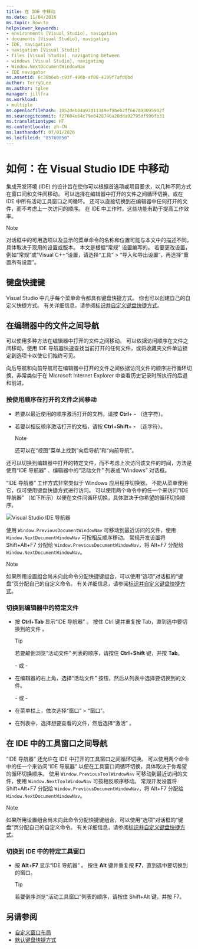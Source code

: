 ```yaml
---
title: 在 IDE 中移动
ms.date: 11/04/2016
ms.topic: how-to
helpviewer_keywords:
- environments [Visual Studio], navigation
- documents [Visual Studio], navigating
- IDE, navigation
- navigation [Visual Studio]
- files [Visual Studio], navigating between
- windows [Visual Studio], navigating
- Window.NextDocumentWindowNav
- IDE navigator
ms.assetid: 6c36b6eb-c93f-496b-af08-4199f7afd8bd
author: TerryGLee
ms.author: tglee
manager: jillfra
ms.workload:
- multiple
ms.openlocfilehash: 1052deb04a93d11349ef9beb2ff667893095902f
ms.sourcegitcommit: f27084e64c79e6428746a20dda92795df996fb31
ms.translationtype: HT
ms.contentlocale: zh-CN
ms.lasthandoff: 07/01/2020
ms.locfileid: "85769850"
---
```

# <a name="how-to-move-around-in-the-visual-studio-ide"></a>如何：在 Visual Studio IDE 中移动

集成开发环境 (IDE) 的设计旨在使你可以根据首选项或项目要求，以几种不同方式在窗口间和文件间移动。 可以选择在编辑器中打开的文件之间循环切换，或在 IDE 中所有活动工具窗口之间循环。 还可以直接切换到在编辑器中任何打开的文件，而不考虑上一次访问的顺序。 在 IDE 中工作时，这些功能有助于提高工作效率。

> [!NOTE]
> 对话框中的可用选项以及显示的菜单命令的名称和位置可能与本文中的描述不同，具体取决于现用的设置或版本。 本文是根据“常规”  设置编写的。 若要更改设置，例如“常规”或“Visual C++”设置，请选择“工具” > “导入和导出设置”，再选择“重置所有设置”。

## <a name="keyboard-shortcuts"></a>键盘快捷键

Visual Studio 中几乎每个菜单命令都具有键盘快捷方式。 你也可以创建自己的自定义快捷方式。 有关详细信息，请参阅[标识并自定义键盘快捷方式](../ide/identifying-and-customizing-keyboard-shortcuts-in-visual-studio.md)。

## <a name="navigate-among-files-in-the-editor"></a>在编辑器中的文件之间导航

可以使用多种方法在编辑器中打开的文件之间移动。 可以依据访问顺序在文件之间移动，使用 IDE 导航器快速查找当前打开的任何文件，或将收藏夹文件单边锁定到选项卡以使它们始终可见。

向后导航和向前导航可在编辑器中打开的文件之间依据访问文件的顺序进行循环切换，非常类似于在 Microsoft Internet Explorer 中查看历史记录时所执行的后退和前进。

### <a name="to-move-through-open-files-in-order-of-use"></a>按使用顺序在打开的文件之间移动

- 若要以最近使用的顺序激活打开的文档，请按 **Ctrl**+ **-** （连字符）。

- 若要以相反顺序激活打开的文档，请按 **Ctrl**+**Shift**+ **-** （连字符）。

    > [!NOTE]
    > 还可以在“视图”菜单上找到“向后导航”和“向前导航”。

还可以切换到编辑器中打开的特定文件，而不考虑上次访问该文件的时间，方法是使用“IDE 导航器”  、编辑器中的“活动文件”  列表或“Windows”  对话框。

“IDE 导航器”  工作方式非常类似于 Windows 应用程序切换器。 不能从菜单使用它，仅可使用键盘快捷方式进行访问。 可以使用两个命令中的任一个来访问“IDE 导航器”  （如下所示）以便在文件间循环切换，具体取决于你希望的循环切换顺序。

![Visual Studio IDE 导航器](../ide/media/vs2015_ide_navigator.png)

使用 `Window.PreviousDocumentWindowNav` 可移动到最近访问的文件，使用 `Window.NextDocumentWindowNav` 可按相反顺序移动。 常规开发设置将 Shift+Alt+F7 分配给 `Window.PreviousDocumentWindowNav`，将 Alt+F7 分配给 `Window.NextDocumentWindowNav`。

> [!NOTE]
> 如果所用设置组合尚未向此命令分配快捷键组合，可以使用“选项”对话框的“键盘”页分配自己的自定义命令。 有关详细信息，请参阅[标识并自定义键盘快捷方式](../ide/identifying-and-customizing-keyboard-shortcuts-in-visual-studio.md)。

### <a name="to-switch-to-specific-files-in-the-editor"></a>切换到编辑器中的特定文件

- 按 **Ctrl**+**Tab** 显示“IDE 导航器”  。 按住 Ctrl 键并重复按 Tab，直到选中要切换到的文件   。

    > [!TIP]
    > 若要颠倒浏览“活动文件”  列表的顺序，请按住 **Ctrl**+**Shift** 键，并按 **Tab**。

    \- 或 -

- 在编辑器的右上角，选择“活动文件”  按钮，然后从列表中选择要切换到的文件。

    \- 或 -

- 在菜单栏上，依次选择“窗口” > “窗口”。

- 在列表中，选择想要查看的文件，然后选择“激活”  。

## <a name="navigate-among-tool-windows-in-the-ide"></a>在 IDE 中的工具窗口之间导航

“IDE 导航器”  还允许在 IDE 中打开的工具窗口之间循环切换。 可以使用两个命令中的任一个来访问“IDE 导航器”  以便在工具窗口间循环切换，具体取决于你希望的循环切换顺序。 使用 `Window.PreviousToolWindowNav` 可移动到最近访问的文件，使用 `Window.NextToolWindowNav` 可按相反顺序移动。 常规开发设置将 Shift+Alt+F7 分配给 `Window.PreviousDocumentWindowNav`，将 Alt+F7 分配给 `Window.NextDocumentWindowNav`。

> [!NOTE]
> 如果所用设置组合尚未向此命令分配快捷键组合，可以使用“选项”对话框的“键盘”页分配自己的自定义命令。 有关详细信息，请参阅[标识并自定义键盘快捷方式](../ide/identifying-and-customizing-keyboard-shortcuts-in-visual-studio.md)。

### <a name="to-switch-to-a-specific-tool-window-in-the-ide"></a>切换到 IDE 中的特定工具窗口

- 按 **Alt**+**F7** 显示“IDE 导航器”  。 按住 **Alt** 键并重复按 **F7**，直到选中要切换到的窗口。

    > [!TIP]
    > 若要倒序浏览“活动工具窗口”列表的顺序，请按住 Shift+Alt 键，并按 F7。

## <a name="see-also"></a>另请参阅

- [自定义窗口布局](../ide/customizing-window-layouts-in-visual-studio.md)
- [默认键盘快捷方式](../ide/default-keyboard-shortcuts-in-visual-studio.md)
